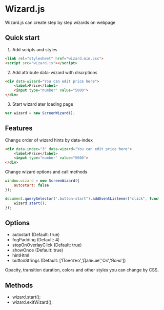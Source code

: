 # Wizard.js
Wizard.js can create step by step wizards on webpage

## Quick start
1. Add scripts and styles
```html
<link rel="stylesheet" href="wizard.min.css">
<script src="wizard.js"></script>
```
2. Add attribute data-wizard with discrptions
```html
<div data-wizard="You can edit price here">
	<label>Price</label>
	<input type="number" value="5000">
</div>
```
3. Start wizard ater loading page
```js
var wizard = new ScreenWizard();
```

## Features
Change order of wizard hints by data-index
```html
<div data-index="3" data-wizard="You can edit price here">
	<label>Price</label>
	<input type="number" value="5000">
</div>
```
Change wizard options and call methods
```js
window.wizard = new ScreenWizard({
	autostart: false
});

document.querySelector(".button-start").addEventListener("click", function(){
	wizard.start();
});
```

## Options
- autostart (Default: true)
- fogPadding (Default: 4)
- stopOnOverlayClick (Default: true)
- showOnce (Default: true)
- hintHtml
- buttonStrings (Default: ['Понятно','Дальше','Ок','Ясно'])

Opacity, transition duration, colors and other styles you can change by CSS.

## Methods
- wizard.start();
- wizard.exitWizard();
